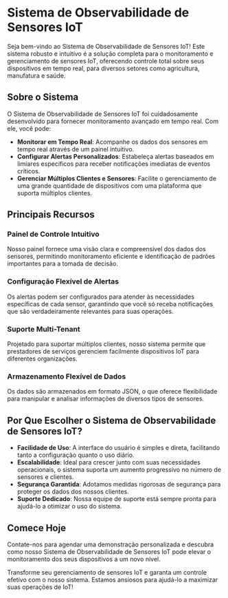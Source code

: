 # Sistema de Observabilidade de Sensores IoT

Seja bem-vindo ao Sistema de Observabilidade de Sensores IoT! Este sistema robusto e intuitivo é a solução completa para o monitoramento e gerenciamento de sensores IoT, oferecendo controle total sobre seus dispositivos em tempo real, para diversos setores como agricultura, manufatura e saúde.

## Sobre o Sistema

O Sistema de Observabilidade de Sensores IoT foi cuidadosamente desenvolvido para fornecer monitoramento avançado em tempo real. Com ele, você pode:

- **Monitorar em Tempo Real**: Acompanhe os dados dos sensores em tempo real através de um painel intuitivo.
- **Configurar Alertas Personalizados**: Estabeleça alertas baseados em limiares específicos para receber notificações imediatas de eventos críticos.
- **Gerenciar Múltiplos Clientes e Sensores**: Facilite o gerenciamento de uma grande quantidade de dispositivos com uma plataforma que suporta múltiplos clientes.

## Principais Recursos

### Painel de Controle Intuitivo

Nosso painel fornece uma visão clara e compreensível dos dados dos sensores, permitindo monitoramento eficiente e identificação de padrões importantes para a tomada de decisão.

### Configuração Flexível de Alertas

Os alertas podem ser configurados para atender às necessidades específicas de cada sensor, garantindo que você só receba notificações que são verdadeiramente relevantes para suas operações.

### Suporte Multi-Tenant

Projetado para suportar múltiplos clientes, nosso sistema permite que prestadores de serviços gerenciem facilmente dispositivos IoT para diferentes organizações.

### Armazenamento Flexível de Dados

Os dados são armazenados em formato JSON, o que oferece flexibilidade para manipular e analisar informações de diversos tipos de sensores.

## Por Que Escolher o Sistema de Observabilidade de Sensores IoT?

- **Facilidade de Uso**: A interface do usuário é simples e direta, facilitando tanto a configuração quanto o uso diário.
- **Escalabilidade**: Ideal para crescer junto com suas necessidades operacionais, o sistema suporta um aumento progressivo no número de sensores e clientes.
- **Segurança Garantida**: Adotamos medidas rigorosas de segurança para proteger os dados dos nossos clientes.
- **Suporte Dedicado**: Nossa equipe de suporte está sempre pronta para ajudá-lo a otimizar o uso do sistema.

## Comece Hoje

Contate-nos para agendar uma demonstração personalizada e descubra como nosso Sistema de Observabilidade de Sensores IoT pode elevar o monitoramento dos seus dispositivos a um novo nível.

Transforme seu gerenciamento de sensores IoT e garanta um controle efetivo com o nosso sistema. Estamos ansiosos para ajudá-lo a maximizar suas operações de IoT!
